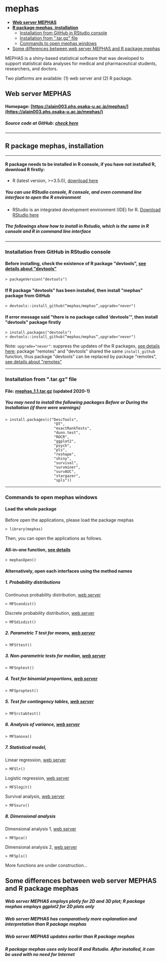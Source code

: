 # mephas 
<!-- MarkdownTOC -->

- [**Web server MEPHAS**](#web-server-mephas)
- [**R package mephas, installation**](#r-package-mephas-installation)
  - [Installation from GitHub in RStudio console](#installation-from-github-in-rstudio-console)
  - [Installation from ".tar.gz" file](#installation-from-targz-file)
  - [Commands to open mephas windows](#commands-to-open-mephas-windows)
- [Some differences between web server MEPHAS and R package mephas](#some-differences-between-web-server-mephas-and-r-package-mephas)

<!-- /MarkdownTOC -->

MEPHAS is a shiny-based statistical software that was developed to support statistical data analyses for medical and pharmaceutical students, researchers, and doctors.

Two platforms are available: (1) web server and (2) R package.

<a id="web-server-mephas"></a>
## **Web server MEPHAS**

<a id="homepage-httpsalain003phsosaka-uacjpmephas"></a>
#### Homepage: [https://alain003.phs.osaka-u.ac.jp/mephas/](https://alain003.phs.osaka-u.ac.jp/mephas/) 

<a id="source-code-at-github-mephas_web"></a>
##### Source code at GitHub: [check here](https://mephas.github.io/mephas_web/)

------

<a id="r-package-mephas-installation"></a>
## **R package mephas, installation**

------

#### R package needs to be installed in R console, if you have not installed R, download R firstly:

* R (latest version, >=3.5.0), [download here](https://www.r-project.org/)

##### You can use RStudio console, R console, and even command line interface to open the R environment

* RStudio is an integrated development environment (IDE) for R. [Download RStudio here](https://rstudio.com/products/rstudio/)


##### The followings show how to install in Rstudio, which is the same in R console and R in command line interface

------

<a id="installation-from-github-in-rstudio-console"></a>
### Installation from GitHub in RStudio console

#### Before installing, check the existence of R package "devtools", [see details about "devtools"](https://cran.r-project.org/web/packages/devtools/readme/README.html)

    > packageVersion("devtools")

#### If R package "devtools" has been installed, then install "mephas" package from GitHub

    > devtools::install_github(“mephas/mephas”,upgrade="never")
    
#### If error message said "there is no package called ‘devtools'", then install "devtools" package firstly

    > install.packages("devtools")
    > devtools::install_github(“mephas/mephas”,upgrade="never")


Note: `upgrade="never"`: suppress the updates of the R packages, [see details here](https://www.rdocumentation.org/packages/remotes/versions/2.1.0/topics/install_github); package "remotes" and "devtools" shared the same `install_github` function, thus package "devtools" can be replaced by package "remotes", [see details about "remotes"](https://remotes.r-lib.org/)
      
------

<a id="installation-from-targz-file"></a>
### Installation from ".tar.gz" file 

#### File: [mephas_1.1.tar.gz](https://github.com/mephas/mephas.tar.gz) (updated 2020-1)

##### You may need to install the following packages Before or During the Installation (if there were warnings)

    > install.packages(c("DescTools",
                          "DT",
                          "exactRankTests",
                          "dunn.test",
                          "ROCR",
                          "ggplot2",
                          "psych",
                          "pls",
                          "reshape",
                          "shiny",
                          "survival",
                          "survminer",
                          "survAUC",
                          "stargazer",
                          "spls"))


------

<a id="commands-to-open-mephas-windows"></a>
### Commands to open mephas windows

#### Load the whole package

Before open the applications, please load the package mephas

    > library(mephas)

Then, you can open the applications as follows. 

#### All-in-one function, [see details](https://mephas.github.io/mephas/reference/mephasOpen.html)

    > mephasOpen()

#### Alternatively, open each interfaces using the method names

##### 1. Probability distributions

Continuous probability distribution, [web server](https://alain003.phs.osaka-u.ac.jp/mephas/1_1MFScondist/)

    > MFScondist()

Discrete probability distribution, [web server](https://alain003.phs.osaka-u.ac.jp/mephas/1_2MFSdisdist/)

    > MFSdisdist()
    
##### 2. Parametric T test for means, [web server](https://alain003.phs.osaka-u.ac.jp/mephas/2MFSttest.html)

    > MFSttest()

##### 3. Non-parametric tests for median, [web server](https://alain003.phs.osaka-u.ac.jp/mephas/3MFSnptest.html)

    > MFSnptest()

##### 4. Test for binomial proportions, [web server](https://alain003.phs.osaka-u.ac.jp/mephas/4MFSproptest.html)

    > MFSproptest()

##### 5. Test for contingency tables, [web server](https://alain003.phs.osaka-u.ac.jp/mephas/5MFSrctabtest.html)

    > MFSrctabtest()

##### 6. Analysis of variance, [web server](https://alain003.phs.osaka-u.ac.jp/mephas/6MFSanova.html)

    > MFSanova()

##### 7. Statistical model, 

Linear regression, [web server](https://alain003.phs.osaka-u.ac.jp/mephas/7_1MFSlr.html)
    
    > MFSlr()

Logistic regression, [web server](https://alain003.phs.osaka-u.ac.jp/mephas/7_2MFSlogit.html)

    > MFSlogit()

Survival analysis, [web server](https://alain003.phs.osaka-u.ac.jp/mephas/7_3MFSsurv.html)
    
    > MFSsurv()

##### 8. Dimensional analysis

Dimensional analysis 1, [web server](https://alain003.phs.osaka-u.ac.jp/mephas/8_1MFSpca.html)

    > MFSpca()

Dimensional analysis 2, [web server](https://alain003.phs.osaka-u.ac.jp/mephas/8_2MFSpls.html)

    > MFSpls()


More functions are under construction...

<a id="some-differences-between-web-server-mephas-and-r-package-mephas"></a>
## Some differences between web server MEPHAS and R package mephas

##### Web server MEPHAS employs plotly for 2D and 3D plot; R package mephas employs ggplot2 for 2D plots only

##### Web server MEPHAS has comparatively more explanation and interpretation than R package mephas

##### Web server MEPHAS updates earlier than R package mephas

##### R package mephas uses only local R and Rstudio. After installed, it can be used with no need for Internet
